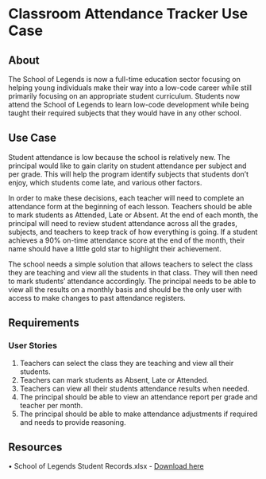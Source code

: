 # Classroom Attendance Tracker Use Case

## About
The School of Legends is now a full-time education sector focusing on helping young individuals make their way into a low-code career while still primarily focusing on an appropriate student curriculum. Students now attend the School of Legends to learn low-code development while being taught their required subjects that they would have in any other school.


## Use Case
Student attendance is low because the school is relatively new. The principal would like to gain clarity on student attendance per subject and per grade. This will help the program identify subjects that students don’t enjoy, which students come late, and various other factors.

In order to make these decisions, each teacher will need to complete an attendance form at the beginning of each lesson. Teachers should be able to mark students as Attended, Late or Absent. At the end of each month, the principal will need to review student attendance across all the grades, subjects, and teachers to keep track of how everything is going. If a student achieves a 90% on-time attendance score at the end of the month, their name should have a little gold star to highlight their achievement.

The school needs a simple solution that allows teachers to select the class they are teaching and view all the students in that class. They will then need to mark students’ attendance accordingly. The principal needs to be able to view all the results on a monthly basis and should be the only user with access to make changes to past attendance registers.


## Requirements
### User Stories
1. Teachers can select the class they are teaching and view all their students.
2. Teachers can mark students as Absent, Late or Attended.
3. Teachers can view all their students attendance results when needed.
4. The principal should be able to view an attendance report per grade and teacher per month.
5. The principal should be able to make attendance adjustments if required and needs to provide reasoning.


## Resources
•	School of Legends Student Records.xlsx - [Download here](https://github.com/NatiTurts/Power-Platform-Use-Cases/tree/main/Classroom%20Attendance%20Tracker/Resources)

